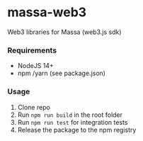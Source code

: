 # massa-web3
Web3 libraries for Massa (web3.js sdk)
### Requirements
* NodeJS 14+
* npm /yarn (see package.json)

### Usage
1. Clone repo
2. Run `npm run build` in the root folder
3. Run `npm run test` for integration tests
4. Release the package to the npm registry